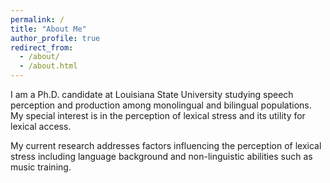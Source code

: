 ```yaml
---
permalink: /
title: "About Me"
author_profile: true
redirect_from:
  - /about/
  - /about.html
---
```


I am a Ph.D. candidate at Louisiana State University studying speech perception and production among monolingual and bilingual populations. My special interest is in the perception of lexical stress and its utility for lexical access.

My current research addresses factors influencing the perception of lexical stress including language background and non-linguistic abilities such as music training.
